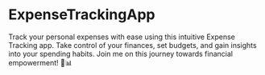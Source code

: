 # ExpenseTrackingApp
Track your personal expenses with ease using this intuitive Expense Tracking app. Take control of your finances, set budgets, and gain insights into your spending habits. Join me on this journey towards financial empowerment! 💸📊
